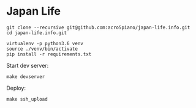 # Japan Life

```
git clone --recursive git@github.com:acro5piano/japan-life.info.git
cd japan-life.info.git

virtualenv -p python3.6 venv
source ./venv/bin/activate
pip install -r requirements.txt
```

Start dev server:

```
make devserver
```

Deploy:

```
make ssh_upload
```




